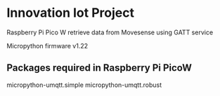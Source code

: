 # Innovation Iot Project

Raspberry Pi Pico W retrieve data from Movesense using GATT service

Micropython firmware v1.22

## Packages required in Raspberry Pi PicoW

micropython-umqtt.simple
micropython-umqtt.robust
